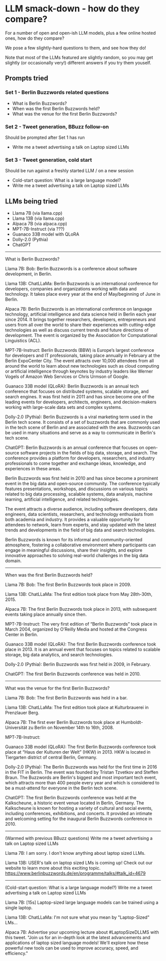 # LLM smack-down - how do they compare?

For a number of open and open-ish LLM models, plus a few online
hosted ones, how do they compare?

We pose a few slightly-hard questions to them, and see how they
do!

Note that most of the LLMs featured are slightly random, so you
may get slightly (or occasionally very!) different answers if
you try them youself.

## Prompts tried

### Set 1 - Berlin Buzzwords related questions

 * What is Berlin Buzzwords?
 * When was the first Berlin Buzzwords held? 
 * What was the venue for the first Berlin Buzzwords?

### Set 2 - Tweet generation, BBuzz follow-on
Should be prompted after Set 1 has run

* Write me a tweet advertising a talk on Laptop sized LLMs

### Set 3 - Tweet generation, cold start
Should be run against a freshly started LLM / on a new session

 * Cold-start question: What is a large language model?
 * Write me a tweet advertising a talk on Laptop sized LLMs

## LLMs being tried

 * Llama 7B (via llama.cpp)
 * Llama 13B (via llama.cpp)
 * Alpaca 7B (via alpaca.cpp)
 * MPT-7B-Instruct (via ???)
 * Guanaco 33B model with QLoRA
 * Dolly-2.0 (Pythia)
 * ChatGPT

----------------------------------------------------------------------

What is Berlin Buzzwords?

Llama 7B:
Bob: Berlin Buzzwords is a conference about software development, in Berlin.

Llama 13B:
ChatLLaMa: Berlin Buzzwords is an international conference for developers, companies and organizations working with data and technology. It takes place every year at the end of May/beginning of June in Berlin.

Alpaca 7B:
Berlin Buzzwords is an international conference on language technology, artificial intelligence and data science held in Berlin each year since 2014. It brings together researchers, developers, entrepreneurs and users from all over the world to share their experiences with cutting-edge technologies as well as discuss current trends and future directions of development. The event is organized by the Association for Computational Linguistics (ACL).

MPT-7B-Instruct:
Berlin Buzzwords (BBW) is Europe’s largest conference for developers and IT professionals, taking place annually in February at the Berlin ExpoCenter City. The event attracts over 10,000 attendees from all around the world to learn about new technologies such as cloud computing or artificial intelligence through keynotes by industry leaders like Werner Vogels of Amazon Web Services or Chris Urmson of Google.

Guanaco 33B model (QLoRA):
Berlin Buzzwords is an annual tech conference that focuses on distributed systems, scalable storage, and search engines. It was first held in 2011 and has since become one of the leading events for developers, architects, engineers, and decision-makers working with large-scale data sets and complex systems.

Dolly-2.0 (Pythia):
Berlin Buzzwords is a viral marketing term used in the Berlin tech scene. It consists of a set of buzzwords that are commonly used in the tech scene of Berlin and are associated with the area. Buzzwords can be used in many situations and serve as a way to communicate in Berlin's tech scene.

ChatGPT:
Berlin Buzzwords is an annual conference that focuses on open-source software projects in the fields of big data, storage, and search. The conference provides a platform for developers, researchers, and industry professionals to come together and exchange ideas, knowledge, and experiences in these areas.

Berlin Buzzwords was first held in 2010 and has since become a prominent event in the big data and open-source community. The conference typically features presentations, workshops, and discussions on various topics related to big data processing, scalable systems, data analysis, machine learning, artificial intelligence, and related technologies.

The event attracts a diverse audience, including software developers, data engineers, data scientists, researchers, and technology enthusiasts from both academia and industry. It provides a valuable opportunity for attendees to network, learn from experts, and stay updated with the latest trends and developments in the field of big data and search technologies.

Berlin Buzzwords is known for its informal and community-oriented atmosphere, fostering a collaborative environment where participants can engage in meaningful discussions, share their insights, and explore innovative approaches to solving real-world challenges in the big data domain.


----------------------------------------------------------------------

When was the first Berlin Buzzwords held? 

Llama 7B:
Bob: The first Berlin Buzzwords took place in 2009.

Llama 13B:
ChatLLaMa: The first edition took place from May 28th-30th, 2015.

Alpaca 7B:
The first Berlin Buzzwords took place in 2013, with subsequent events taking place annually since then.

MPT-7B-Instruct:
The very first edition of “Berlin Buzzwords” took place in March 2004, organized by O’Reilly Media and hosted at the Congress Center in Berlin.

Guanaco 33B model (QLoRA):
The first Berlin Buzzwords conference took place in 2013. It is an annual event that focuses on topics related to scalable storage, big data analytics, and search technologies. 

Dolly-2.0 (Pythia):
Berlin Buzzwords was first held in 2009, in February.

ChatGPT:
The first Berlin Buzzwords conference was held in 2010.


----------------------------------------------------------------------

What was the venue for the first Berlin Buzzwords?

Llama 7B:
Bob: The first Berlin Buzzwords was held in a bar.

Llama 13B:
ChatLLaMa: The first edition took place at Kulturbrauerei in Prenzlauer Berg.

Alpaca 7B:
The first ever Berlin Buzzwords took place at Humboldt-Universität zu Berlin on November 14th to 16th, 2008.

MPT-7B-Instruct:

Guanaco 33B model (QLoRA):
The first Berlin Buzzwords conference took place at “Haus der Kulturen der Welt” (HKW) in 2013. HKW is located in Tiergarten district of central Berlin, Germany. 

Dolly-2.0 (Pythia):
The Berlin Buzzwords was held for the first time in 2016 in the FIT in Berlin. The event was founded by Tristan Tzvetkov and Steffen Braun. The Buzzwords are Berlin's biggest and most important tech event, which attracts more than 400 people every year and which is considered to be a must-attend for everyone in the Berlin tech scene.

ChatGPT:
The first Berlin Buzzwords conference was held at the Kalkscheune, a historic event venue located in Berlin, Germany. The Kalkscheune is known for hosting a variety of cultural and social events, including conferences, exhibitions, and concerts. It provided an intimate and welcoming setting for the inaugural Berlin Buzzwords conference in 2010.

----------------------------------------------------------------------

(Warmed with previous BBuzz questions)
Write me a tweet advertising a talk on Laptop sized LLMs

Llama 7B:
I am sorry. I don't know anything about laptop sized LLMs.

Llama 13B:
USER's talk on laptop sized LMs is coming up! Check out our website to learn more about this exciting topic. https://www.berlinbuzzwords.de/en/programme/talks/#talk_id=4679

----------------------------------------------------------------------

(Cold-start question: What is a large language model?)
Write me a tweet advertising a talk on Laptop sized LLMs

Llama 7B:
[15s]
Laptop-sized large language models can be trained using a single laptop.

Llama 13B:
ChatLLaMa: I'm not sure what you mean by "Laptop-Sized" LMs...

Alpaca 7B:
Advertise your upcoming lecture about #LaptopSizeDLLMS with this tweet. "Join us for an in-depth look at the latest advancements and applications of laptop sized language models! We'll explore how these powerful new tools can be used to improve accuracy, speed, and efficiency."
